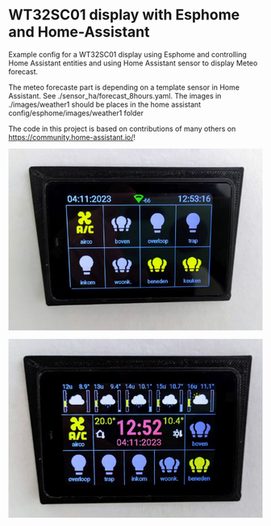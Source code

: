 WT32SC01 display with Esphome and Home-Assistant
================================================
Example config for a WT32SC01 display using Esphome and controlling Home Assistant entities and using Home Assistant sensor to display Meteo forecast.

The meteo forecaste part is depending on a template sensor in Home Assistant. See ./sensor_ha/forecast_8hours.yaml. 
The images in ./images/weather1 should be places in the home assistant config/esphome/images/weather1 folder 

The code in this project is based on contributions of many others on https://community.home-assistant.io/!
 
![display1.jpg](./display1.jpg)

![display2.jpg](./display2.jpg)

